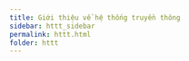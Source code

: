 ```yaml
---
title: Giới thiệu về hệ thống truyền thông
sidebar: httt_sidebar
permalink: httt.html
folder: httt
---
```


